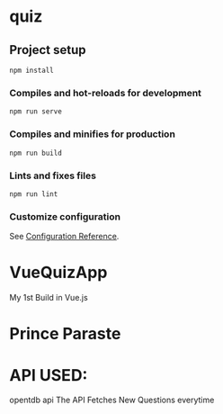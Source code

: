 # quiz

## Project setup
```
npm install
```

### Compiles and hot-reloads for development
```
npm run serve
```

### Compiles and minifies for production
```
npm run build
```

### Lints and fixes files
```
npm run lint
```

### Customize configuration
See [Configuration Reference](https://cli.vuejs.org/config/).
# VueQuizApp
My 1st Build in Vue.js
# Prince Paraste
# API USED:
opentdb api
The API Fetches New Questions everytime
